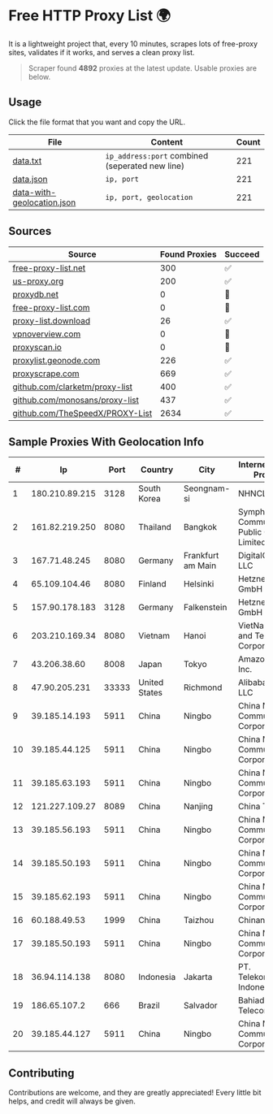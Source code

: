 
# Free HTTP Proxy List 🌍

It is a lightweight project that, every 10 minutes, scrapes lots of free-proxy sites, validates if it works, and serves a clean proxy list.


> Scraper found **4892** proxies at the latest update. Usable proxies are below.

## Usage

Click the file format that you want and copy the URL.


|File|Content|Count|
|----|-------|-----|
|[data.txt](https://raw.githubusercontent.com/themiralay/Proxy-List-World/master/data.txt)|`ip_address:port` combined (seperated new line)|221|
|[data.json](https://raw.githubusercontent.com/themiralay/Proxy-List-World/master/data.json)|`ip, port`|221|
|[data-with-geolocation.json](https://raw.githubusercontent.com/themiralay/Proxy-List-World/master/data-with-geolocation.json)|`ip, port, geolocation`|221|

## Sources

|Source|Found Proxies|Succeed|
|------|-------------|-------|
|[free-proxy-list.net](https://free-proxy-list.net)|300|✅|
|[us-proxy.org](https://www.us-proxy.org)|200|✅|
|[proxydb.net](http://proxydb.net)|0|🚫|
|[free-proxy-list.com](https://free-proxy-list.com/?page=&port=&type%5B%5D=http&type%5B%5D=https&up_time=0&search=Search)|0|🚫|
|[proxy-list.download](https://www.proxy-list.download/HTTP)|26|✅|
|[vpnoverview.com](https://vpnoverview.com/privacy/anonymous-browsing/free-proxy-servers)|0|🚫|
|[proxyscan.io](https://www.proxyscan.io)|0|🚫|
|[proxylist.geonode.com](https://proxylist.geonode.com/api/proxy-list?limit=300&page=1&sort_by=lastChecked&sort_type=desc&protocols=http,https)|226|✅|
|[proxyscrape.com](https://api.proxyscrape.com/v2/?request=displayproxies&protocol=http&timeout=10000&country=all&ssl=all&anonymity=all)|669|✅|
|[github.com/clarketm/proxy-list](https://raw.githubusercontent.com/clarketm/proxy-list/master/proxy-list-raw.txt)|400|✅|
|[github.com/monosans/proxy-list](https://raw.githubusercontent.com/monosans/proxy-list/main/proxies/http.txt)|437|✅|
|[github.com/TheSpeedX/PROXY-List](https://raw.githubusercontent.com/TheSpeedX/PROXY-List/master/http.txt)|2634|✅|


## Sample Proxies With Geolocation Info

|#|Ip|Port|Country|City|Internet Service Provider|
|-|--|----|-------|----|-------------------------|
|1|180.210.89.215|3128|South Korea|Seongnam-si|NHNCLOUD|
|2|161.82.219.250|8080|Thailand|Bangkok|Symphony Communication Public Company Limited|
|3|167.71.48.245|8080|Germany|Frankfurt am Main|DigitalOcean, LLC|
|4|65.109.104.46|8080|Finland|Helsinki|Hetzner Online GmbH|
|5|157.90.178.183|3128|Germany|Falkenstein|Hetzner Online GmbH|
|6|203.210.169.34|8080|Vietnam|Hanoi|VietNam Post and Telecom Corporation|
|7|43.206.38.60|8008|Japan|Tokyo|Amazon.com, Inc.|
|8|47.90.205.231|33333|United States|Richmond|Alibaba.com LLC|
|9|39.185.14.193|5911|China|Ningbo|China Mobile Communications Corporation|
|10|39.185.44.125|5911|China|Ningbo|China Mobile Communications Corporation|
|11|39.185.63.193|5911|China|Ningbo|China Mobile Communications Corporation|
|12|121.227.109.27|8089|China|Nanjing|China Telecom|
|13|39.185.56.193|5911|China|Ningbo|China Mobile Communications Corporation|
|14|39.185.50.193|5911|China|Ningbo|China Mobile Communications Corporation|
|15|39.185.62.193|5911|China|Ningbo|China Mobile Communications Corporation|
|16|60.188.49.53|1999|China|Taizhou|Chinanet|
|17|39.185.50.193|5911|China|Ningbo|China Mobile Communications Corporation|
|18|36.94.114.138|8080|Indonesia|Jakarta|PT. Telekomunikasi Indonesia|
|19|186.65.107.2|666|Brazil|Salvador|Bahiadados Telecom Ltda.|
|20|39.185.44.127|5911|China|Ningbo|China Mobile Communications Corporation|



## Contributing

Contributions are welcome, and they are greatly appreciated! Every
little bit helps, and credit will always be given.

